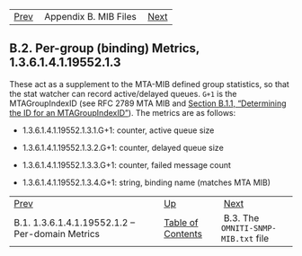 |     |     |     |
| --- | --- | --- |
| [Prev](snmp-mib-per-domain-metrics)  | Appendix B. MIB Files |  [Next](snmp-mib.omniti) |

## B.2. Per-group (binding) Metrics, 1.3.6.1.4.1.19552.1.3

These act as a supplement to the MTA-MIB defined group statistics, so that the stat watcher can record active/delayed queues. `G+1` is the MTAGroupIndexID (see RFC 2789 MTA MIB and [Section B.1.1, “Determining the ID for an MTAGroupIndexID”](snmp-mib-per-domain-metrics#snmp-mib-MTAGroupIndexID "B.1.1. Determining the ID for an MTAGroupIndexID")). The metrics are as follows:

*   1.3.6.1.4.1.19552.1.3.1.G+1: counter, active queue size

*   1.3.6.1.4.1.19552.1.3.2.G+1: counter, delayed queue size

*   1.3.6.1.4.1.19552.1.3.3.G+1: counter, failed message count

*   1.3.6.1.4.1.19552.1.3.4.G+1: string, binding name (matches MTA MIB)


|     |     |     |
| --- | --- | --- |
| [Prev](snmp-mib-per-domain-metrics)  | [Up](snmp-mib) |  [Next](snmp-mib.omniti) |
| B.1. 1.3.6.1.4.1.19552.1.2 – Per-domain Metrics  | [Table of Contents](index) |  B.3. The `OMNITI-SNMP-MIB.txt` file |
